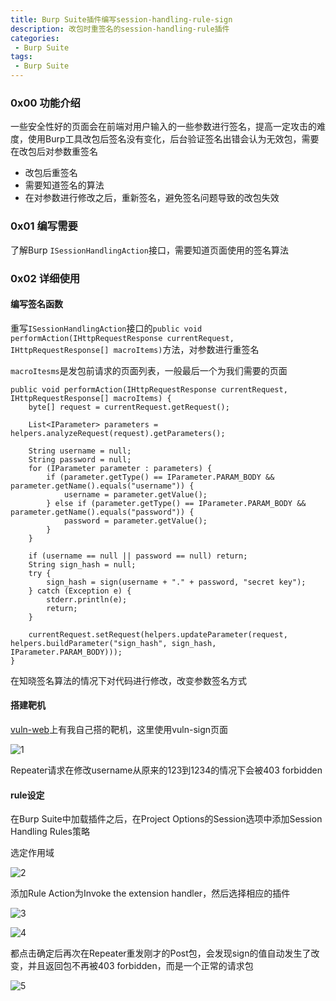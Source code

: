 ```yaml
---
title: Burp Suite插件编写session-handling-rule-sign
description: 改包时重签名的session-handling-rule插件
categories:
 - Burp Suite
tags:
 - Burp Suite
---
```


### 0x00 功能介绍
一些安全性好的页面会在前端对用户输入的一些参数进行签名，提高一定攻击的难度，使用Burp工具改包后签名没有变化，后台验证签名出错会认为无效包，需要在改包后对参数重签名

* 改包后重签名
* 需要知道签名的算法
* 在对参数进行修改之后，重新签名，避免签名问题导致的改包失效

### 0x01 编写需要
了解Burp `ISessionHandlingAction`接口，需要知道页面使用的签名算法

### 0x02 详细使用
#### 编写签名函数
重写`ISessionHandlingAction`接口的`public void performAction(IHttpRequestResponse currentRequest, IHttpRequestResponse[] macroItems)`方法，对参数进行重签名

`macroItesms`是发包前请求的页面列表，一般最后一个为我们需要的页面

```
public void performAction(IHttpRequestResponse currentRequest, IHttpRequestResponse[] macroItems) {
    byte[] request = currentRequest.getRequest();

    List<IParameter> parameters = helpers.analyzeRequest(request).getParameters();

    String username = null;
    String password = null;
    for (IParameter parameter : parameters) {
        if (parameter.getType() == IParameter.PARAM_BODY && parameter.getName().equals("username")) {
            username = parameter.getValue();
        } else if (parameter.getType() == IParameter.PARAM_BODY && parameter.getName().equals("password")) {
            password = parameter.getValue();
        }
    }

    if (username == null || password == null) return;
    String sign_hash = null;
    try {
        sign_hash = sign(username + "." + password, "secret key");
    } catch (Exception e) {
        stderr.println(e);
        return;
    }

    currentRequest.setRequest(helpers.updateParameter(request, helpers.buildParameter("sign_hash", sign_hash, IParameter.PARAM_BODY)));
}
```

在知晓签名算法的情况下对代码进行修改，改变参数签名方式

#### 搭建靶机
[vuln-web](https://github.com/milkfr/burp-extenders/tree/master/vuln-web)上有我自己搭的靶机，这里使用vuln-sign页面

![1](https://milkfr.github.io/assets/images/posts/2018-05-21-burp-extender-session-handling-rule-sign/1.png)

Repeater请求在修改username从原来的123到1234的情况下会被403 forbidden

#### rule设定
在Burp Suite中加载插件之后，在Project Options的Session选项中添加Session Handling Rules策略

选定作用域

![2](https://milkfr.github.io/assets/images/posts/2018-05-21-burp-extender-session-handling-rule-sign/2.png)

添加Rule Action为Invoke the extension handler，然后选择相应的插件

![3](https://milkfr.github.io/assets/images/posts/2018-05-21-burp-extender-session-handling-rule-sign/2.png)

![4](https://milkfr.github.io/assets/images/posts/2018-05-21-burp-extender-session-handling-rule-sign/2.png)

都点击确定后再次在Repeater重发刚才的Post包，会发现sign的值自动发生了改变，并且返回包不再被403 forbidden，而是一个正常的请求包

![5](https://milkfr.github.io/assets/images/posts/2018-05-21-burp-extender-session-handling-rule-sign/5.png)
